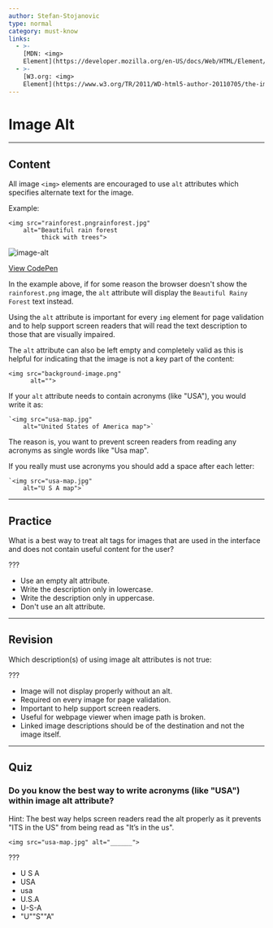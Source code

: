 ```yaml
---
author: Stefan-Stojanovic
type: normal
category: must-know
links:
  - >-
    [MDN: <img>
    Element](https://developer.mozilla.org/en-US/docs/Web/HTML/Element/img){documentation}
  - >-
    [W3.org: <img>
    Element](https://www.w3.org/TR/2011/WD-html5-author-20110705/the-img-element.html#dom-img-alt){documentation}
---
```


# Image Alt


---

## Content

All image `<img>` elements are encouraged to use `alt` attributes which specifies alternate text for the image.

Example:

```plain-text
<img src="rainforest.pngrainforest.jpg"
    alt="Beautiful rain forest
         thick with trees">
```

![image-alt](https://img.enkipro.com/515b4af71d82ebd8c7be4c673b4a7e53.png)

[View CodePen](https://codepen.io/enkidevs/pen/JBjqRb)

In the example above, if for some reason the browser doesn't show the `rainforest.png` image, the `alt` attribute will display the `Beautiful Rainy Forest` text instead.

Using the `alt` attribute is important for every `img` element for page validation and to help support screen readers that will read the text description to those that are visually impaired.

The `alt` attribute can also be left empty and completely valid as this is helpful for indicating that the image is not a key part of the content:

```plain-text
<img src="background-image.png"
      alt="">
```

If your `alt` attribute needs to contain acronyms (like "USA"), you would write it as:

```plain-text
`<img src="usa-map.jpg"
    alt="United States of America map">`
```

The reason is, you want to prevent screen readers from reading any acronyms as single words like "Usa map".

If you really must use acronyms you should add a space after each letter:

```plain-text
`<img src="usa-map.jpg"
    alt="U S A map">`
```


---

## Practice

What is a best way to treat alt tags for images that are used in the interface and does not contain useful content for the user?

???

- Use an empty alt attribute.
- Write the description only in lowercase.
- Write the description only in uppercase.
- Don't use an alt attribute.


---

## Revision

Which description(s) of using image alt attributes is not true:

???

- Image will not display properly without an alt.
- Required on every image for page validation.
- Important to help support screen readers.
- Useful for webpage viewer when image path is broken.
- Linked image descriptions should be of the destination and not the image itself.


---

## Quiz

### Do you know the best way to write acronyms (like "USA") within image alt attribute?


Hint: The best way helps screen readers read the alt properly as it prevents "ITS in the US" from being read as "It’s in the us".

`<img src="usa-map.jpg" alt="______">`

???

- U S A
- USA
- usa
- U.S.A
- U-S-A
- "U""S""A"
 
